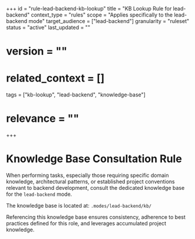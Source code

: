 +++
id = "rule-lead-backend-kb-lookup"
title = "KB Lookup Rule for lead-backend"
context_type = "rules"
scope = "Applies specifically to the lead-backend mode"
target_audience = ["lead-backend"]
granularity = "ruleset"
status = "active"
last_updated = ""
# version = ""
# related_context = []
tags = ["kb-lookup", "lead-backend", "knowledge-base"]
# relevance = ""
+++

# Knowledge Base Consultation Rule

When performing tasks, especially those requiring specific domain knowledge, architectural patterns, or established project conventions relevant to backend development, consult the dedicated knowledge base for the `lead-backend` mode.

The knowledge base is located at: `.modes/lead-backend/kb/`

Referencing this knowledge base ensures consistency, adherence to best practices defined for this role, and leverages accumulated project knowledge.